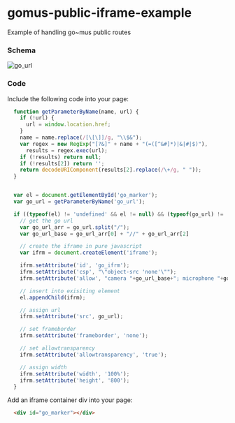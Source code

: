 # gomus-public-iframe-example

Example of handling go~mus public routes

### Schema

![go_url](https://raw.githubusercontent.com/giantmonkey/gomus-public-iframe-example/master/go_url.png)

### Code

Include the following code into your page:

```javascript
  function getParameterByName(name, url) {
    if (!url) {
      url = window.location.href;
    }
    name = name.replace(/[\[\]]/g, "\\$&");
    var regex = new RegExp("[?&]" + name + "(=([^&#]*)|&|#|$)"),
      results = regex.exec(url);
    if (!results) return null;
    if (!results[2]) return '';
    return decodeURIComponent(results[2].replace(/\+/g, " "));
  }


  var el = document.getElementById('go_marker');
  var go_url = getParameterByName('go_url');

  if ((typeof(el) != 'undefined' && el != null) && (typeof(go_url) != 'undefined' && go_url != null)) {
    // get the go url
    var go_url_arr = go_url.split("/");
    var go_url_base = go_url_arr[0] + "//" + go_url_arr[2]

    // create the iframe in pure javascript
    var ifrm = document.createElement('iframe');

    ifrm.setAttribute('id', 'go_ifrm');
    ifrm.setAttribute('csp', "\"object-src 'none'\"");
    ifrm.setAttribute('allow', "camera "+go_url_base+"; microphone "+go_url_base);

    // insert into exisiting element
    el.appendChild(ifrm);

    // assign url
    ifrm.setAttribute('src', go_url);

    // set frameborder
    ifrm.setAttribute('frameborder', 'none');

    // set allowtransparency
    ifrm.setAttribute('allowtransparency', 'true');

    // assign width
    ifrm.setAttribute('width', '100%');
    ifrm.setAttribute('height', '800');
  }
```

Add an iframe container div into your page:

```html
  <div id="go_marker"></div>
```
